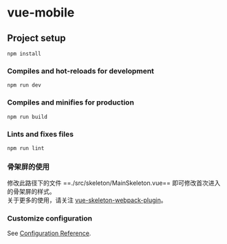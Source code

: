 # vue-mobile

## Project setup
```
npm install
```

### Compiles and hot-reloads for development
```
npm run dev
```

### Compiles and minifies for production
```
npm run build
```

### Lints and fixes files
```
npm run lint
```

### 骨架屏的使用
修改此路径下的文件  ==./src/skeleton/MainSkeleton.vue== 即可修改首次进入的骨架屏的样式。  
关于更多的使用，请关注 [vue-skeleton-webpack-plugin](https://developer.aliyun.com/mirror/npm/package/vue-skeleton-webpack-plugin)。

### Customize configuration
See [Configuration Reference](https://cli.vuejs.org/config/).
